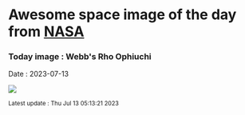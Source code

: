 
# Awesome space image of the day from [NASA](https://api.nasa.gov/)

### Today image : Webb's Rho Ophiuchi
Date : 2023-07-13

![](https://apod.nasa.gov/apod/image/2307/STScI-01_RhoOph1024.png)

<small>Latest update : Thu Jul 13 05:13:21 2023</small>
        